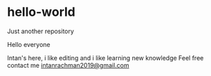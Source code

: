 # hello-world
Just another repository

Hello everyone 

Intan's here, i like editing and i like learning new knowledge
Feel free contact me intanrachman2019@gmail.com
